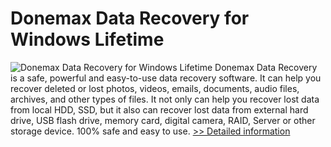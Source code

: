 # Donemax Data Recovery for Windows Lifetime
![Donemax Data Recovery for Windows Lifetime](https://mycommerce.akamaized.net/api/pimages/P301005357/BIG/301005357.PNG)
Donemax Data Recovery is a safe, powerful and easy-to-use data recovery software. It can help you recover deleted or lost photos, videos, emails, documents, audio files, archives, and other types of files. It not only can help you recover lost data from local HDD, SSD, but it also can recover lost data from external hard drive, USB flash drive, memory card, digital camera, RAID, Server or other storage device. 100% safe and easy to use.
[>> Detailed information](https://secure.shareit.com/shareit/product.html?productid=301005357&affiliateid=200057808)